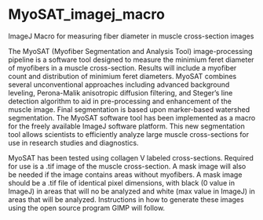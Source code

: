 # MyoSAT_imagej_macro
ImageJ Macro for measuring fiber diameter in muscle cross-section images

The MyoSAT (Myofiber Segmentation and Analysis Tool) image-processing pipeline is a software tool designed to measure the minimium feret diameter of myofibers in a muscle cross-section. Results will include a myofiber count and distribution of minimium feret diameters. MyoSAT combines several unconventional approaches including advanced background leveling, Perona-Malik anisotropic diffusion filtering, and Steger’s line detection algorithm to aid in pre-processing and enhancement of the muscle image. Final segmentation is based upon marker-based watershed segmentation. The MyoSAT software tool has been implemented as a macro for the freely available ImageJ software platform. This new segmentation tool allows scientists to efficiently analyze large muscle cross-sections for use in research studies and diagnostics.

MyoSAT has been tested using collagen V labeled cross-sections. Required for use is a .tif image of the muscle cross-section. A mask image will also be needed if the image contains areas without myofibers. A mask image should be a .tif file of identical pixel dimensions, with black (0 value in ImageJ) in areas that will no be analyzed and white (max value in ImageJ) in areas that will be analyzed. Instructions in how to generate these images using the open source program GIMP will follow. 
